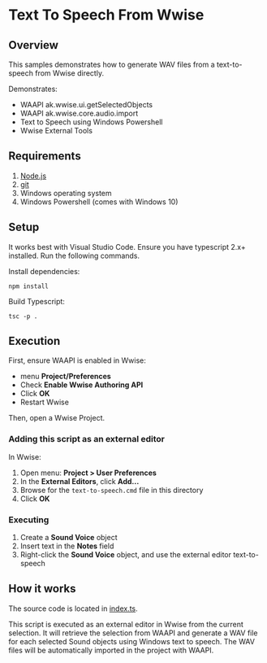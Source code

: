 # Text To Speech From Wwise
## Overview

This samples demonstrates how to generate WAV files from a text-to-speech from Wwise directly.

Demonstrates:
 - WAAPI ak.wwise.ui.getSelectedObjects
 - WAAPI ak.wwise.core.audio.import
 - Text to Speech using Windows Powershell 
 - Wwise External Tools

## Requirements

1. [Node.js](https://nodejs.org)
1. [git](https://git-scm.com/downloads)
1. Windows operating system 
1. Windows Powershell (comes with Windows 10)

## Setup

It works best with Visual Studio Code. Ensure you have typescript 2.x+ installed. Run the following commands.

Install dependencies:

    npm install

Build Typescript:

    tsc -p .

## Execution

First, ensure WAAPI is enabled in Wwise:
 - menu **Project/Preferences**
 - Check **Enable Wwise Authoring API**
 - Click **OK**
 - Restart Wwise

Then, open a Wwise Project.

### Adding this script as an external editor

In Wwise:
1. Open menu: **Project > User Preferences**
1. In the **External Editors**, click **Add...**
1. Browse for the `text-to-speech.cmd` file in this directory
1. Click **OK**

### Executing

1. Create a **Sound Voice** object
1. Insert text in the **Notes** field
1. Right-click the **Sound Voice** object, and use the external editor text-to-speech

## How it works

The source code is located in [index.ts](index.ts). 

This script is executed as an external editor in Wwise from the current selection. It will retrieve the selection from WAAPI and generate a WAV file for each selected Sound objects using Windows text to speech. The WAV files will be automatically imported in the project with WAAPI.